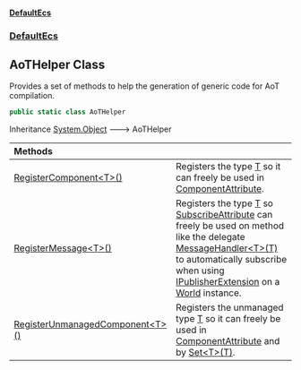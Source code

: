 #### [DefaultEcs](DefaultEcs.md 'DefaultEcs')
### [DefaultEcs](DefaultEcs.md#DefaultEcs 'DefaultEcs')

## AoTHelper Class

Provides a set of methods to help the generation of generic code for AoT compilation.

```csharp
public static class AoTHelper
```

Inheritance [System.Object](https://docs.microsoft.com/en-us/dotnet/api/System.Object 'System.Object') &#129106; AoTHelper

| Methods | |
| :--- | :--- |
| [RegisterComponent&lt;T&gt;()](AoTHelper.RegisterComponent_T_().md 'DefaultEcs.AoTHelper.RegisterComponent<T>()') | Registers the type [T](AoTHelper.RegisterComponent_T_().md#DefaultEcs.AoTHelper.RegisterComponent_T_().T 'DefaultEcs.AoTHelper.RegisterComponent<T>().T') so it can freely be used in [ComponentAttribute](ComponentAttribute.md 'DefaultEcs.System.ComponentAttribute'). |
| [RegisterMessage&lt;T&gt;()](AoTHelper.RegisterMessage_T_().md 'DefaultEcs.AoTHelper.RegisterMessage<T>()') | Registers the type [T](AoTHelper.RegisterMessage_T_().md#DefaultEcs.AoTHelper.RegisterMessage_T_().T 'DefaultEcs.AoTHelper.RegisterMessage<T>().T') so [SubscribeAttribute](SubscribeAttribute.md 'DefaultEcs.SubscribeAttribute') can freely be used on method like the delegate [MessageHandler&lt;T&gt;(T)](MessageHandler_T_(T).md 'DefaultEcs.MessageHandler<T>(T)') to automatically subscribe when using [IPublisherExtension](IPublisherExtension.md 'DefaultEcs.IPublisherExtension') on a [World](World.md 'DefaultEcs.World') instance. |
| [RegisterUnmanagedComponent&lt;T&gt;()](AoTHelper.RegisterUnmanagedComponent_T_().md 'DefaultEcs.AoTHelper.RegisterUnmanagedComponent<T>()') | Registers the unmanaged type [T](AoTHelper.RegisterUnmanagedComponent_T_().md#DefaultEcs.AoTHelper.RegisterUnmanagedComponent_T_().T 'DefaultEcs.AoTHelper.RegisterUnmanagedComponent<T>().T') so it can freely be used in [ComponentAttribute](ComponentAttribute.md 'DefaultEcs.System.ComponentAttribute') and by [Set&lt;T&gt;(T)](EntityRecord.Set_T_(T).md 'DefaultEcs.Command.EntityRecord.Set<T>(T)'). |
